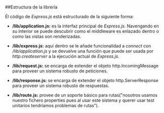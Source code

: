 ##Estructura de la librería

Él código de *Express.js* está estructurado de la siguiente forma:

* **/lib/application.js:** es la interfaz principal de *Express.js*. Navengando en su interior se puede descubrir como el middleware es enlazado dentro o como las vistas son renderizadas.

* **/lib/express.js:** aquí dentro se le añade funcionalidad a *connect* con */lib/application.js* y se devuelve una función que puede ser usada por *http.createserver* a la ejecución actual de *Express.js*.

* **/lib/request.js:** se encarga de extender el objeto http.IncomingMessage para proveer un sistema robusto de peticiones.


* **/lib/response.js:** se encarga de extender el objeto http.ServerResponse para proveer un sistema robusto de respuestas.

* **/lib/route.js:** provee de un soporte básico para rutas("nosotros usamos nuestro fichero properties pues al usar este sistema y querer usar test unitarios tendríamos problemas de rutas").
